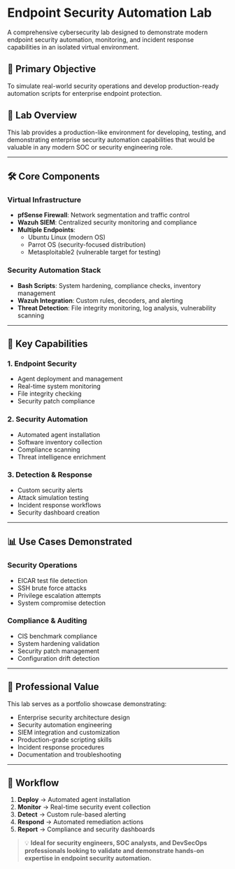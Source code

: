 # Endpoint Security Automation Lab

A comprehensive cybersecurity lab designed to demonstrate modern endpoint security automation, monitoring, and incident response capabilities in an isolated virtual environment.

## 🎯 Primary Objective

To simulate real-world security operations and develop production-ready automation scripts for enterprise endpoint protection.

## 🏢 Lab Overview

This lab provides a production-like environment for developing, testing, and demonstrating enterprise security automation capabilities that would be valuable in any modern SOC or security engineering role.

---

## 🛠 Core Components

### Virtual Infrastructure
- **pfSense Firewall**: Network segmentation and traffic control  
- **Wazuh SIEM**: Centralized security monitoring and compliance  
- **Multiple Endpoints**:
  - Ubuntu Linux (modern OS)
  - Parrot OS (security-focused distribution)
  - Metasploitable2 (vulnerable target for testing)

### Security Automation Stack
- **Bash Scripts**: System hardening, compliance checks, inventory management  
- **Wazuh Integration**: Custom rules, decoders, and alerting  
- **Threat Detection**: File integrity monitoring, log analysis, vulnerability scanning  

---

## 🔧 Key Capabilities

### 1. Endpoint Security
- Agent deployment and management  
- Real-time system monitoring  
- File integrity checking  
- Security patch compliance  

### 2. Security Automation
- Automated agent installation  
- Software inventory collection  
- Compliance scanning  
- Threat intelligence enrichment  

### 3. Detection & Response
- Custom security alerts  
- Attack simulation testing  
- Incident response workflows  
- Security dashboard creation  

---

## 📊 Use Cases Demonstrated

### Security Operations
- EICAR test file detection  
- SSH brute force attacks  
- Privilege escalation attempts  
- System compromise detection  

### Compliance & Auditing
- CIS benchmark compliance  
- System hardening validation  
- Security patch management  
- Configuration drift detection  

---

## 🚀 Professional Value

This lab serves as a portfolio showcase demonstrating:
- Enterprise security architecture design  
- Security automation engineering  
- SIEM integration and customization  
- Production-grade scripting skills  
- Incident response procedures  
- Documentation and troubleshooting  

---

## 🔄 Workflow

1. **Deploy** → Automated agent installation  
2. **Monitor** → Real-time security event collection  
3. **Detect** → Custom rule-based alerting  
4. **Respond** → Automated remediation actions  
5. **Report** → Compliance and security dashboards  

> 💡 **Ideal for security engineers, SOC analysts, and DevSecOps professionals looking to validate and demonstrate hands-on expertise in endpoint security automation.**
